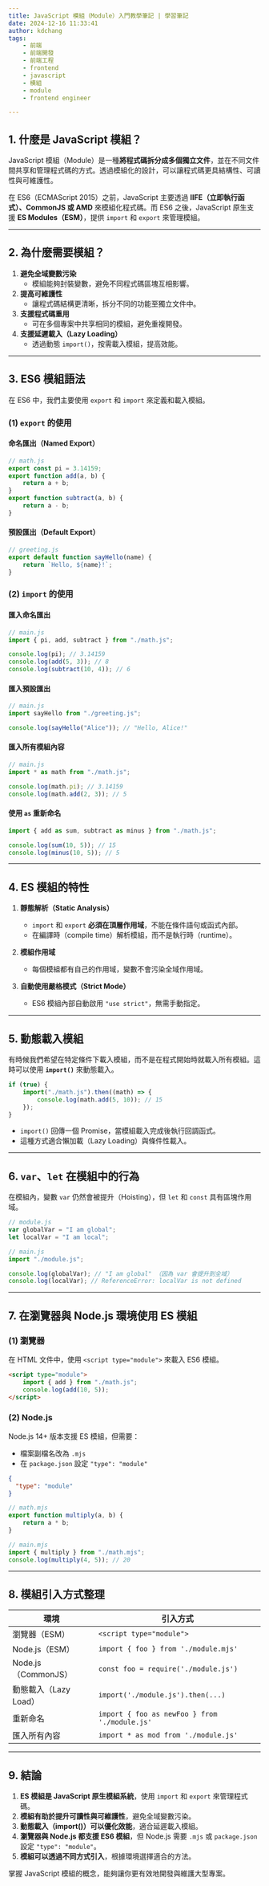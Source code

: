 ```yaml
---
title: JavaScript 模組（Module）入門教學筆記 | 學習筆記
date: 2024-12-16 11:33:41
author: kdchang
tags: 
    - 前端
    - 前端開發
    - 前端工程
    - frontend
    - javascript
    - 模組
    - module
    - frontend engineer

---
```


## **1. 什麼是 JavaScript 模組？**
JavaScript 模組（Module）是一種**將程式碼拆分成多個獨立文件**，並在不同文件間共享和管理程式碼的方式。透過模組化的設計，可以讓程式碼更具結構性、可讀性與可維護性。

在 ES6（ECMAScript 2015）之前，JavaScript 主要透過 **IIFE（立即執行函式）、CommonJS 或 AMD** 來模組化程式碼。而 ES6 之後，JavaScript 原生支援 **ES Modules（ESM）**，提供 `import` 和 `export` 來管理模組。

---

## **2. 為什麼需要模組？**
1. **避免全域變數污染**  
   - 模組能夠封裝變數，避免不同程式碼區塊互相影響。
2. **提高可維護性**  
   - 讓程式碼結構更清晰，拆分不同的功能至獨立文件中。
3. **支援程式碼重用**  
   - 可在多個專案中共享相同的模組，避免重複開發。
4. **支援延遲載入（Lazy Loading）**  
   - 透過動態 `import()`，按需載入模組，提高效能。

---

## **3. ES6 模組語法**
在 ES6 中，我們主要使用 `export` 和 `import` 來定義和載入模組。

### **(1) `export` 的使用**
#### **命名匯出（Named Export）**
```js
// math.js
export const pi = 3.14159;
export function add(a, b) {
    return a + b;
}
export function subtract(a, b) {
    return a - b;
}
```

#### **預設匯出（Default Export）**
```js
// greeting.js
export default function sayHello(name) {
    return `Hello, ${name}!`;
}
```

### **(2) `import` 的使用**
#### **匯入命名匯出**
```js
// main.js
import { pi, add, subtract } from "./math.js";

console.log(pi); // 3.14159
console.log(add(5, 3)); // 8
console.log(subtract(10, 4)); // 6
```

#### **匯入預設匯出**
```js
// main.js
import sayHello from "./greeting.js";

console.log(sayHello("Alice")); // "Hello, Alice!"
```

#### **匯入所有模組內容**
```js
// main.js
import * as math from "./math.js";

console.log(math.pi); // 3.14159
console.log(math.add(2, 3)); // 5
```

#### **使用 `as` 重新命名**
```js
import { add as sum, subtract as minus } from "./math.js";

console.log(sum(10, 5)); // 15
console.log(minus(10, 5)); // 5
```

---

## **4. ES 模組的特性**
1. **靜態解析（Static Analysis）**
   - `import` 和 `export` **必須在頂層作用域**，不能在條件語句或函式內部。
   - 在編譯時（compile time）解析模組，而不是執行時（runtime）。

2. **模組作用域**
   - 每個模組都有自己的作用域，變數不會污染全域作用域。

3. **自動使用嚴格模式（Strict Mode）**
   - ES6 模組內部自動啟用 `"use strict"`，無需手動指定。

---

## **5. 動態載入模組**
有時候我們希望在特定條件下載入模組，而不是在程式開始時就載入所有模組。這時可以使用 **`import()`** 來動態載入。

```js
if (true) {
    import("./math.js").then((math) => {
        console.log(math.add(5, 10)); // 15
    });
}
```

- `import()` 回傳一個 Promise，當模組載入完成後執行回調函式。
- 這種方式適合懶加載（Lazy Loading）與條件性載入。

---

## **6. `var`、`let` 在模組中的行為**
在模組內，變數 `var` 仍然會被提升（Hoisting），但 `let` 和 `const` 具有區塊作用域。

```js
// module.js
var globalVar = "I am global";
let localVar = "I am local";
```

```js
// main.js
import "./module.js";

console.log(globalVar); // "I am global" （因為 var 會提升到全域）
console.log(localVar); // ReferenceError: localVar is not defined
```

---

## **7. 在瀏覽器與 Node.js 環境使用 ES 模組**
### **(1) 瀏覽器**
在 HTML 文件中，使用 `<script type="module">` 來載入 ES6 模組。

```html
<script type="module">
    import { add } from "./math.js";
    console.log(add(10, 5));
</script>
```

### **(2) Node.js**
Node.js 14+ 版本支援 ES 模組，但需要：
- 檔案副檔名改為 `.mjs`
- 在 `package.json` 設定 `"type": "module"`

```json
{
  "type": "module"
}
```

```js
// math.mjs
export function multiply(a, b) {
    return a * b;
}
```

```js
// main.mjs
import { multiply } from "./math.mjs";
console.log(multiply(4, 5)); // 20
```

---

## **8. 模組引入方式整理**
| **環境**   | **引入方式** |
|------------|------------|
| 瀏覽器（ESM） | `<script type="module">` |
| Node.js（ESM） | `import { foo } from './module.mjs'` |
| Node.js（CommonJS） | `const foo = require('./module.js')` |
| 動態載入（Lazy Load） | `import('./module.js').then(...)` |
| 重新命名 | `import { foo as newFoo } from './module.js'` |
| 匯入所有內容 | `import * as mod from './module.js'` |

---

## **9. 結論**
1. **ES 模組是 JavaScript 原生模組系統**，使用 `import` 和 `export` 來管理程式碼。
2. **模組有助於提升可讀性與可維護性**，避免全域變數污染。
3. **動態載入（import()）可以優化效能**，適合延遲載入模組。
4. **瀏覽器與 Node.js 都支援 ES6 模組**，但 Node.js 需要 `.mjs` 或 `package.json` 設定 `"type": "module"`。
5. **模組可以透過不同方式引入**，根據環境選擇適合的方法。

掌握 JavaScript 模組的概念，能夠讓你更有效地開發與維護大型專案。
